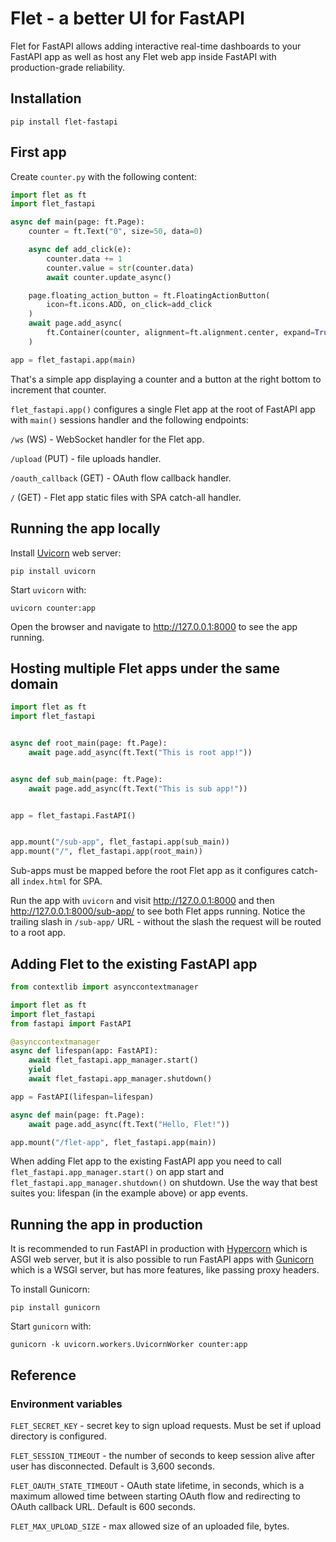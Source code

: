 # Flet - a better UI for FastAPI

Flet for FastAPI allows adding interactive real-time dashboards to your FastAPI app as well as host any Flet web app inside FastAPI with production-grade reliability.

## Installation

```
pip install flet-fastapi
```

## First app

Create `counter.py` with the following content:

```python
import flet as ft
import flet_fastapi

async def main(page: ft.Page):
    counter = ft.Text("0", size=50, data=0)

    async def add_click(e):
        counter.data += 1
        counter.value = str(counter.data)
        await counter.update_async()

    page.floating_action_button = ft.FloatingActionButton(
        icon=ft.icons.ADD, on_click=add_click
    )
    await page.add_async(
        ft.Container(counter, alignment=ft.alignment.center, expand=True)
    )

app = flet_fastapi.app(main)
```

That's a simple app displaying a counter and a button at the right bottom to increment that counter.

`flet_fastapi.app()` configures a single Flet app at the root of FastAPI app with `main()` sessions handler and the following endpoints:

`/ws` (WS) - WebSocket handler for the Flet app.

`/upload` (PUT) - file uploads handler.

`/oauth_callback` (GET) - OAuth flow callback handler.

`/` (GET) - Flet app static files with SPA catch-all handler.

## Running the app locally

Install [Uvicorn](https://www.uvicorn.org/) web server:

```
pip install uvicorn
```

Start `uvicorn` with:

```
uvicorn counter:app
```

Open the browser and navigate to http://127.0.0.1:8000 to see the app running.

## Hosting multiple Flet apps under the same domain

```python
import flet as ft
import flet_fastapi


async def root_main(page: ft.Page):
    await page.add_async(ft.Text("This is root app!"))


async def sub_main(page: ft.Page):
    await page.add_async(ft.Text("This is sub app!"))


app = flet_fastapi.FastAPI()


app.mount("/sub-app", flet_fastapi.app(sub_main))
app.mount("/", flet_fastapi.app(root_main))
```

Sub-apps must be mapped before the root Flet app as it configures catch-all `index.html` for SPA.

Run the app with `uvicorn` and visit http://127.0.0.1:8000 and then http://127.0.0.1:8000/sub-app/ to see both Flet apps running. Notice the trailing slash in `/sub-app/` URL - without the slash the request will be routed to a root app.

## Adding Flet to the existing FastAPI app

```python
from contextlib import asynccontextmanager

import flet as ft
import flet_fastapi
from fastapi import FastAPI

@asynccontextmanager
async def lifespan(app: FastAPI):
    await flet_fastapi.app_manager.start()
    yield
    await flet_fastapi.app_manager.shutdown()

app = FastAPI(lifespan=lifespan)

async def main(page: ft.Page):
    await page.add_async(ft.Text("Hello, Flet!"))

app.mount("/flet-app", flet_fastapi.app(main))
```

When adding Flet app to the existing FastAPI app you need to call `flet_fastapi.app_manager.start()` on app start and `flet_fastapi.app_manager.shutdown()` on shutdown. Use the way that best suites you: lifespan (in the example above) or app events.

## Running the app in production

It is recommended to run FastAPI in production with [Hypercorn](https://github.com/pgjones/hypercorn/) which is ASGI web server, but it is also possible to run FastAPI apps with [Gunicorn](https://gunicorn.org/) which is a WSGI server, but has more features, like passing proxy headers.

To install Gunicorn:

```
pip install gunicorn
```

Start `gunicorn` with:

```
gunicorn -k uvicorn.workers.UvicornWorker counter:app
```

## Reference

### Environment variables

`FLET_SECRET_KEY` - secret key to sign upload requests. Must be set if upload directory is configured.

`FLET_SESSION_TIMEOUT` - the number of seconds to keep session alive after user has disconnected. Default is 3,600 seconds.

`FLET_OAUTH_STATE_TIMEOUT` - OAuth state lifetime, in seconds, which is a maximum allowed time between starting OAuth flow and redirecting to OAuth callback URL. Default is 600 seconds.

`FLET_MAX_UPLOAD_SIZE` - max allowed size of an uploaded file, bytes.